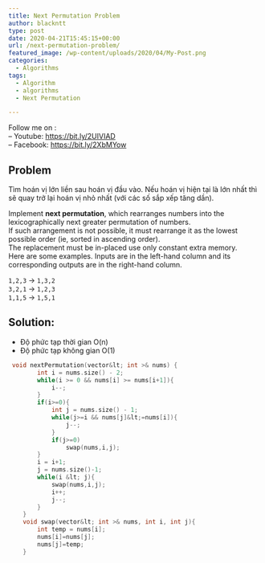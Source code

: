 ```yaml
---
title: Next Permutation Problem
author: blackntt
type: post
date: 2020-04-21T15:45:15+00:00
url: /next-permutation-problem/
featured_image: /wp-content/uploads/2020/04/My-Post.png
categories:
  - Algorithms
tags:
  - Algorithm
  - algorithms
  - Next Permutation

---
```

Follow me on :  
&#8211; Youtube: <https://bit.ly/2UIVIAD>  
&#8211; Facebook: <https://bit.ly/2XbMYow>

## Problem

Tìm hoán vị lớn liền sau hoán vị đầu vào. Nếu hoán vị hiện tại là lớn nhất thì sẽ quay trở lại hoán vị nhỏ nhất (với các số sắp xếp tăng dần).

Implement&nbsp;**next permutation**, which rearranges numbers into the lexicographically next greater permutation of numbers.  
If such arrangement is not possible, it must rearrange it as the lowest possible order (ie, sorted in ascending order).  
The replacement must be in-placed use only constant&nbsp;extra memory.  
Here are some examples. Inputs are in the left-hand column and its corresponding outputs are in the right-hand column.

`1,2,3`&nbsp;→&nbsp;`1,3,2`  
`3,2,1`&nbsp;→&nbsp;`1,2,3`  
`1,1,5`&nbsp;→&nbsp;`1,5,1`

## Solution:

  * Độ phức tạp thời gian O(n)
  * Độ phức tạp không gian O(1)

```c++
 void nextPermutation(vector&lt; int >& nums) {
        int i = nums.size() - 2;
        while(i >= 0 && nums[i] >= nums[i+1]){
            i--;
        }
        if(i>=0){
            int j = nums.size() - 1;
            while(j>=i && nums[j]&lt;=nums[i]){
                j--;
            }
            if(j>=0)
                swap(nums,i,j);
        }
        i = i+1;
        j = nums.size()-1;
        while(i &lt; j){
            swap(nums,i,j);
            i++;
            j--;
        }
    }
    void swap(vector&lt; int >& nums, int i, int j){
        int temp = nums[i];
        nums[i]=nums[j];
        nums[j]=temp;
    }
```